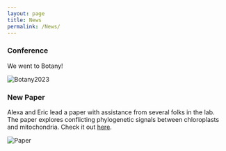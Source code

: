```yaml
---
layout: page
title: News
permalink: /News/
---
```



### Conference

We went to Botany!

![Botany2023](https://walkerlab-uic.github.io/pictures/LabBotany.jpg)





### New Paper

Alexa and Eric lead a paper with assistance from several folks in the lab. The paper explores conflicting phylogenetic signals between chloroplasts and mitochondria. Check it out [here]( https://www.frontiersin.org/articles/10.3389/fpls.2023.1125107/full).

![Paper](https://walkerlab-uic.github.io/pictures/AlexaAndEricPaper.jpeg)